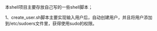 本shell项目主要存放自己写的一些shell脚本；

1、create_user.sh脚本主要实现输入用户后，自动创建用户，并且将用户添加到/etc/sudoers文件里，获得使用sudo的权限。
